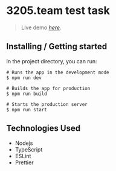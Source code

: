 # 3205.team test task
> Live demo [_here_](https://api-3205-team.onrender.com/).

## Installing / Getting started

In the project directory, you can run:

```
# Runs the app in the development mode
$ npm run dev

# Builds the app for production
$ npm run build

# Starts the production server
$ npm run start
```
## Technologies Used
 - Nodejs
 - TypeScript
 - ESLint
 - Prettier
